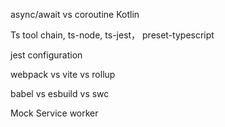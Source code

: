 


async/await  vs coroutine Kotlin


Ts tool chain, ts-node, ts-jest， preset-typescript

jest configuration

webpack vs vite vs rollup

babel vs esbuild vs swc


Mock Service worker








